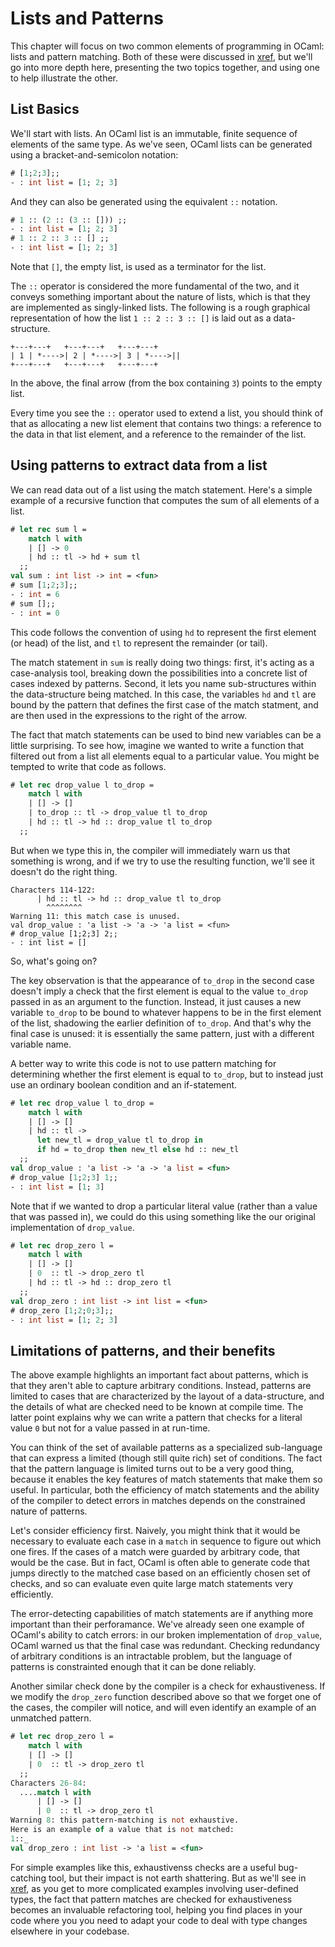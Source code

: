 # Lists and Patterns

This chapter will focus on two common elements of programming in
OCaml: lists and pattern matching.  Both of these were discussed in
[xref](#a-guided-tour), but we'll go into more depth here, presenting
the two topics together, and using one to help illustrate the other.

## List Basics

We'll start with lists.  An OCaml list is an immutable, finite
sequence of elements of the same type.  As we've seen, OCaml lists can
be generated using a bracket-and-semicolon notation:

```ocaml
# [1;2;3];;
- : int list = [1; 2; 3]
```

And they can also be generated using the equivalent `::` notation.

```ocaml
# 1 :: (2 :: (3 :: [])) ;;
- : int list = [1; 2; 3]
# 1 :: 2 :: 3 :: [] ;;
- : int list = [1; 2; 3]
```

Note that `[]`, the empty list, is used as a terminator for the list.

The `::` operator is considered the more fundamental of the two, and
it conveys something important about the nature of lists, which is
that they are implemented as singly-linked lists.  The following is a
rough graphical representation of how the list `1 :: 2 :: 3 :: []` is
laid out as a data-structure.


```
+---+---+   +---+---+   +---+---+
| 1 | *---->| 2 | *---->| 3 | *---->||
+---+---+   +---+---+   +---+---+
```

In the above, the final arrow (from the box containing `3`)
points to the empty list.

Every time you see the `::` operator used to extend a list, you should
think of that as allocating a new list element that contains two
things: a reference to the data in that list element, and a reference
to the remainder of the list.

## Using patterns to extract data from a list

We can read data out of a list using the match statement.  Here's a
simple example of a recursive function that computes the sum of all
elements of a list.

```ocaml
# let rec sum l =
    match l with
    | [] -> 0
    | hd :: tl -> hd + sum tl
  ;;
val sum : int list -> int = <fun>
# sum [1;2;3];;
- : int = 6
# sum [];;
- : int = 0
```

This code follows the convention of using `hd` to represent the first
element (or head) of the list, and `tl` to represent the remainder (or
tail).

The match statement in `sum` is really doing two things: first, it's
acting as a case-analysis tool, breaking down the possibilities into a
concrete list of cases indexed by patterns.  Second, it lets you name
sub-structures within the data-structure being matched.  In this case,
the variables `hd` and `tl` are bound by the pattern that defines the
first case of the match statment, and are then used in the expressions
to the right of the arrow.

The fact that match statements can be used to bind new variables can
be a little surprising.  To see how, imagine we wanted to write a
function that filtered out from a list all elements equal to a
particular value.  You might be tempted to write that code as follows.

```ocaml
# let rec drop_value l to_drop =
    match l with
    | [] -> []
    | to_drop :: tl -> drop_value tl to_drop
    | hd :: tl -> hd :: drop_value tl to_drop
  ;;
```

But when we type this in, the compiler will immediately warn us that
something is wrong, and if we try to use the resulting function, we'll
see it doesn't do the right thing.

```
Characters 114-122:
      | hd :: tl -> hd :: drop_value tl to_drop
        ^^^^^^^^
Warning 11: this match case is unused.
val drop_value : 'a list -> 'a -> 'a list = <fun>
# drop_value [1;2;3] 2;;
- : int list = []
```

So, what's going on?

The key observation is that the appearance of `to_drop` in the second
case doesn't imply a check that the first element is equal to the
value `to_drop` passed in as an argument to the function.  Instead, it
just causes a new variable `to_drop` to be bound to whatever happens
to be in the first element of the list, shadowing the earlier
definition of `to_drop`.  And that's why the final case is unused: it
is essentially the same pattern, just with a different variable name.

A better way to write this code is not to use pattern matching for
determining whether the first element is equal to `to_drop`, but to
instead just use an ordinary boolean condition and an if-statement.

```ocaml
# let rec drop_value l to_drop =
    match l with
    | [] -> []
    | hd :: tl ->
      let new_tl = drop_value tl to_drop in
      if hd = to_drop then new_tl else hd :: new_tl
  ;;
val drop_value : 'a list -> 'a -> 'a list = <fun>
# drop_value [1;2;3] 1;;
- : int list = [1; 3]
```

Note that if we wanted to drop a particular literal value (rather than
a value that was passed in), we could do this using something like the
our original implementation of `drop_value`.

```ocaml
# let rec drop_zero l =
    match l with
    | [] -> []
    | 0  :: tl -> drop_zero tl
    | hd :: tl -> hd :: drop_zero tl
  ;;
val drop_zero : int list -> int list = <fun>
# drop_zero [1;2;0;3];;
- : int list = [1; 2; 3]
```

## Limitations of patterns, and their benefits

The above example highlights an important fact about patterns, which
is that they aren't able to capture arbitrary conditions.  Instead,
patterns are limited to cases that are characterized by the layout of
a data-structure, and the details of what are checked need to be known
at compile time.  The latter point explains why we can write a pattern
that checks for a literal value `0` but not for a value passed in at
run-time.

You can think of the set of available patterns as a specialized
sub-language that can express a limited (though still quite rich) set
of conditions.  The fact that the pattern language is limited turns
out to be a very good thing, because it enables the key features of
match statements that make them so useful.  In particular, both the
efficiency of match statements and the ability of the compiler to
detect errors in matches depends on the constrained nature of
patterns.

Let's consider efficiency first.  Naively, you might think that it
would be necessary to evaluate each case in a `match` in sequence to
figure out which one fires.  If the cases of a match were guarded by
arbitrary code, that would be the case.  But in fact, OCaml is often
able to generate code that jumps directly to the matched case based on
an efficiently chosen set of checks, and so can evaluate even quite
large match statements very efficiently.

The error-detecting capabilities of match statements are if anything
more important than their perforamance.  We've already seen one
example of OCaml's ability to catch errors: in our broken
implementation of `drop_value`, OCaml warned us that the final case
was redundant.  Checking redundancy of arbitrary conditions is an
intractable problem, but the language of patterns is constrainted
enough that it can be done reliably.

Another similar check done by the compiler is a check for
exhaustiveness.  If we modify the `drop_zero` function described above
so that we forget one of the cases, the compiler will notice, and will
even identify an example of an unmatched pattern.

```ocaml
# let rec drop_zero l =
    match l with
    | [] -> []
    | 0  :: tl -> drop_zero tl
  ;;
Characters 26-84:
  ....match l with
      | [] -> []
      | 0  :: tl -> drop_zero tl
Warning 8: this pattern-matching is not exhaustive.
Here is an example of a value that is not matched:
1::_
val drop_zero : int list -> 'a list = <fun>
```

For simple examples like this, exhaustivenss checks are a useful
bug-catching tool, but their impact is not earth shattering.  But as
we'll see in [xref](#variants), as you get to more complicated
examples involving user-defined types, the fact that pattern matches
are checked for exhaustiveness becomes an invaluable refactoring tool,
helping you find places in your code where you you need to adapt your
code to deal with type changes elsewhere in your codebase.

